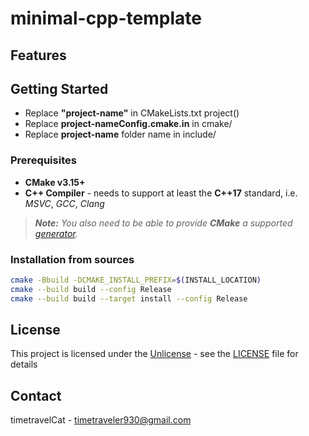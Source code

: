 # minimal-cpp-template

## Features

## Getting Started
* Replace **"project-name"** in CMakeLists.txt project()
* Replace **project-nameConfig.cmake.in** in cmake/
* Replace **project-name** folder name in include/

### Prerequisites
* **CMake v3.15+**
* **C++ Compiler** - needs to support at least the **C++17** standard, i.e. *MSVC*,
*GCC*, *Clang*
> ***Note:*** *You also need to be able to provide ***CMake*** a supported
[generator](https://cmake.org/cmake/help/latest/manual/cmake-generators.7.html).*

### Installation from sources
```bash
cmake -Bbuild -DCMAKE_INSTALL_PREFIX=$(INSTALL_LOCATION)
cmake --build build --config Release
cmake --build build --target install --config Release
```

## License
This project is licensed under the [Unlicense](https://unlicense.org/) - see the
[LICENSE](LICENSE) file for details

## Contact
timetravelCat - timetraveler930@gmail.com